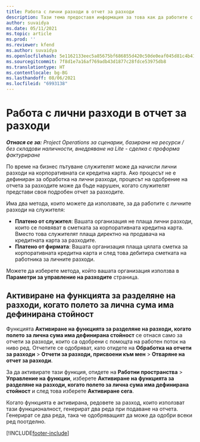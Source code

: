 ```yaml
---
title: Работа с лични разходи в отчет за разходи
description: Тази тема предоставя информация за това как да работите с лични разходи, направени от служителите по време на пътуване с бизнес цел.
author: suvaidya
ms.date: 05/11/2021
ms.topic: article
ms.prod: ''
ms.reviewer: kfend
ms.author: suvaidya
ms.openlocfilehash: 5e1162133eec5a85675bf686855d420c50de0eaf045d81c4b417b6fe66ee19fe
ms.sourcegitcommit: 7f8d1e7a16af769adb43d1877c28fdce53975db8
ms.translationtype: HT
ms.contentlocale: bg-BG
ms.lasthandoff: 08/06/2021
ms.locfileid: "6993138"
---
```

# <a name="work-with-personal-expenses-on-an-expense-report"></a>Работа с лични разходи в отчет за разходи

_**Отнася се за:** Project Operations за сценарии, базирани на ресурси / без складови наличности, внедряване на Lite - сделка с проформа фактуриране_

По време на бизнес пътуване служителят може да начисли лични разходи на корпоративната си кредитна карта. Ако процесът не е дефиниран за обработка на лични разходи, процесът на одобрение на отчета за разходите може да бъде нарушен, когато служителят представи своя подробен отчет за разходите.

Има два метода, които можете да използвате, за да работите с личните разходи на служителя:

  - **Платено от служител**: Вашата организация не плаща лични разходи, които се появяват в сметката за корпоративната кредитна карта. Вместо това служителят плаща директно на продавача на кредитната карта за разходите. 
  - **Платено от фирмата**: Вашата организация плаща цялата сметка за корпоративната кредитна карта и след това дебитира сметката на работника за личните разходи.

Можете да изберете метода, който вашата организация използва в **Параметри за управление на разходите** страница.


## <a name="enable-split-expense-function-when-personal-amount-field-has-value-defined"></a>Активиране на функцията за разделяне на разходи, когато полето за лична сума има дефинирана стойност

Функцията **Активиране на функцията за разделяне на разходи, когато полето за лична сума има дефинирана стойност** се отнася само за отчети за разходи, които са одобрени с помощта на работен поток на ниво ред. Отчетите се одобряват, като отидете на **Обработка на отчети за разходи** > **Отчети за разходи, присвоени към мен** > **Отваряне на отчет за разходи**. 

За да активирате тази функция, отидете на **Работни пространства** > **Управление на функции**, изберете **Активиране на функцията за разделяне на разходи, когато полето за лична сума има дефинирана стойност** и след това изберете **Активиране сега**. 

Когато функцията е активирана, редовете за разход, които използват тази функционалност, генерират два реда при подаване на отчета. Генерират се два реда, така че одобряващият да може да одобри всеки ред поотделно.


[!INCLUDE[footer-include](../includes/footer-banner.md)]

